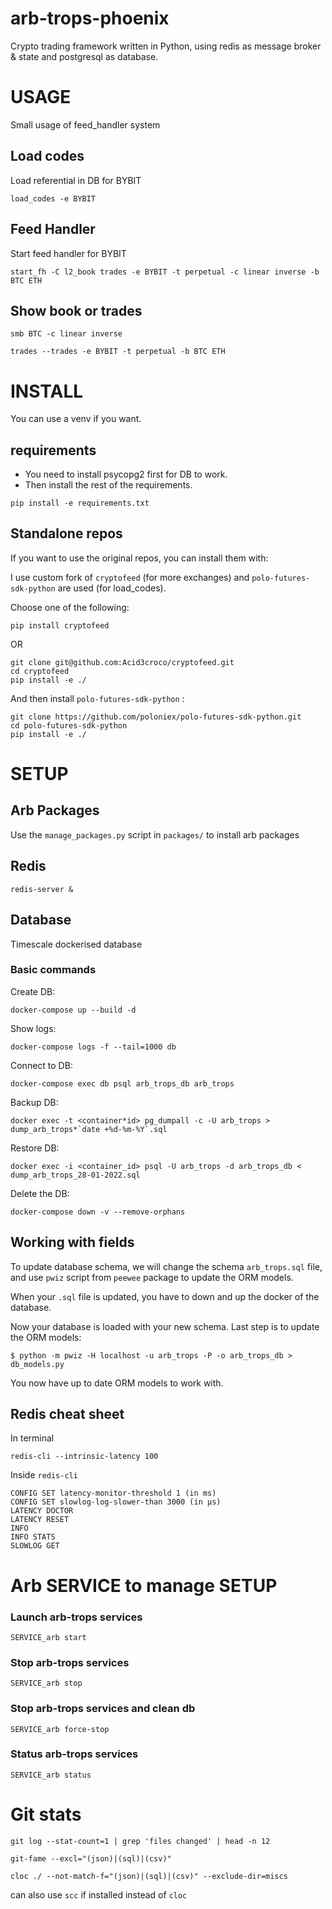 # arb-trops-phoenix

Crypto trading framework written in Python, using redis as message broker & state and postgresql as database.

# USAGE

Small usage of feed_handler system

## Load codes

Load referential in DB for BYBIT

```
load_codes -e BYBIT
```

## Feed Handler

Start feed handler for BYBIT

```
start_fh -C l2_book trades -e BYBIT -t perpetual -c linear inverse -b BTC ETH
```

## Show book or trades

```
smb BTC -c linear inverse
```

```
trades --trades -e BYBIT -t perpetual -b BTC ETH
```

# INSTALL

You can use a venv if you want.

## requirements

- You need to install psycopg2 first for DB to work.
- Then install the rest of the requirements.

```
pip install -e requirements.txt

```

## Standalone repos

If you want to use the original repos, you can install them with:

I use custom fork of `cryptofeed` (for more exchanges) and `polo-futures-sdk-python` are used (for load_codes).

Choose one of the following:

```
pip install cryptofeed
```

OR

```
git clone git@github.com:Acid3croco/cryptofeed.git
cd cryptofeed
pip install -e ./
```

And then install `polo-futures-sdk-python` :

```
git clone https://github.com/poloniex/polo-futures-sdk-python.git
cd polo-futures-sdk-python
pip install -e ./
```

# SETUP

## Arb Packages

Use the `manage_packages.py` script in `packages/` to install arb packages

## Redis

```
redis-server &
```

## Database

Timescale dockerised database

### Basic commands

Create DB:

```
docker-compose up --build -d
```

Show logs:

```
docker-compose logs -f --tail=1000 db
```

Connect to DB:

```
docker-compose exec db psql arb_trops_db arb_trops
```

Backup DB:

```
docker exec -t <container*id> pg_dumpall -c -U arb_trops > dump_arb_trops*`date +%d-%m-%Y`.sql
```

Restore DB:

```
docker exec -i <container_id> psql -U arb_trops -d arb_trops_db < dump_arb_trops_28-01-2022.sql
```

Delete the DB:

```
docker-compose down -v --remove-orphans
```

## Working with fields

To update database schema, we will change the schema `arb_trops.sql` file, and use `pwiz` script from `peewee` package to update the ORM models.

When your `.sql` file is updated, you have to down and up the docker of the database.

Now your database is loaded with your new schema. Last step is to update the ORM models:

```
$ python -m pwiz -H localhost -u arb_trops -P -o arb_trops_db > db_models.py
```

You now have up to date ORM models to work with.

## Redis cheat sheet

In terminal

```
redis-cli --intrinsic-latency 100
```

Inside `redis-cli`

```
CONFIG SET latency-monitor-threshold 1 (in ms)
CONFIG SET slowlog-log-slower-than 3000 (in µs)
LATENCY DOCTOR
LATENCY RESET
INFO
INFO STATS
SLOWLOG GET
```

# Arb SERVICE to manage SETUP

### Launch arb-trops services

```
SERVICE_arb start
```

### Stop arb-trops services

```
SERVICE_arb stop
```

### Stop arb-trops services and clean db

```
SERVICE_arb force-stop
```

### Status arb-trops services

```
SERVICE_arb status
```

# Git stats

```
git log --stat-count=1 | grep 'files changed' | head -n 12
```

```
git-fame --excl="(json)|(sql)|(csv)"
```

```
cloc ./ --not-match-f="(json)|(sql)|(csv)" --exclude-dir=miscs
```

can also use `scc` if installed instead of `cloc`
